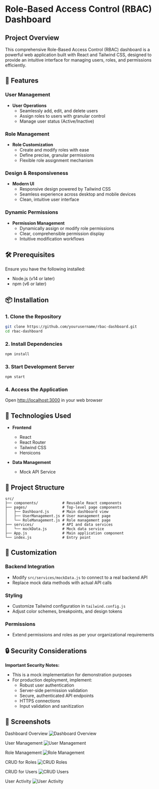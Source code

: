 # Role-Based Access Control (RBAC) Dashboard

## Project Overview

This comprehensive Role-Based Access Control (RBAC) dashboard is a powerful web application built with React and Tailwind CSS, designed to provide an intuitive interface for managing users, roles, and permissions efficiently.

## 🌟 Features

### User Management
- **User Operations**
  - Seamlessly add, edit, and delete users
  - Assign roles to users with granular control
  - Manage user status (Active/Inactive)

### Role Management
- **Role Customization**
  - Create and modify roles with ease
  - Define precise, granular permissions
  - Flexible role assignment mechanism

### Design & Responsiveness
- **Modern UI**
  - Responsive design powered by Tailwind CSS
  - Seamless experience across desktop and mobile devices
  - Clean, intuitive user interface

### Dynamic Permissions
- **Permission Management**
  - Dynamically assign or modify role permissions
  - Clear, comprehensible permission display
  - Intuitive modification workflows

## 🛠 Prerequisites

Ensure you have the following installed:
- Node.js (v14 or later)
- npm (v6 or later)

## 📦 Installation

### 1. Clone the Repository
```bash
git clone https://github.com/yourusername/rbac-dashboard.git
cd rbac-dashboard
```

### 2. Install Dependencies
```bash
npm install
```

### 3. Start Development Server
```bash
npm start
```

### 4. Access the Application
Open [http://localhost:3000](http://localhost:3000) in your web browser

## 🚀 Technologies Used

- **Frontend**
  - React
  - React Router
  - Tailwind CSS
  - Heroicons

- **Data Management**
  - Mock API Service

## 📂 Project Structure
```
src/
├── components/           # Reusable React components
├── pages/                # Top-level page components
│   ├── Dashboard.js      # Main dashboard view
│   ├── UserManagement.js # User management page
│   └── RoleManagement.js # Role management page
├── services/             # API and data services
│   └── mockData.js       # Mock data service
├── App.js                # Main application component
└── index.js              # Entry point
```

## 🔧 Customization

### Backend Integration
- Modify `src/services/mockData.js` to connect to a real backend API
- Replace mock data methods with actual API calls

### Styling
- Customize Tailwind configuration in `tailwind.config.js`
- Adjust color schemes, breakpoints, and design tokens

### Permissions
- Extend permissions and roles as per your organizational requirements

## 🔒 Security Considerations

**Important Security Notes:**
- This is a mock implementation for demonstration purposes
- For production deployment, implement:
  - Robust user authentication
  - Server-side permission validation
  - Secure, authenticated API endpoints
  - HTTPS connections
  - Input validation and sanitization

## 📸 Screenshots

Dashboard Overview
![Dashboard Overview](/screenshots/dashboard.png)


User Management
![User Management](/screenshots/users.png)


Role Management
![Role Management](/screenshots/roles.png)


CRUD for Roles
![CRUD Roles](/screenshots/CRUD_Roles.png)


CRUD for Users
![CRUD Users](/screenshots/CRUD_Users.png)


User Activity
![User Activity](/screenshots/User_Activity.png)
